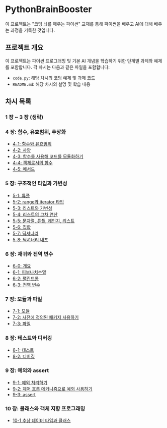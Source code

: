 # PythonBrainBooster

이 프로젝트는 "코딩 뇌를 깨우는 파이썬" 교재를 통해 파이썬을 배우고 AI에 대해 배우는 과정을 기록한 것입니다.

## 프로젝트 개요

이 프로젝트는 파이썬 프로그래밍 및 기본 AI 개념을 학습하기 위한 단계별 과제와 예제를 포함합니다. 각 차시는 다음과 같은 파일을 포함합니다:

- `code.py`: 해당 차시의 코딩 예제 및 과제 코드
- `README.md`: 해당 차시의 설명 및 학습 내용

## 차시 목록

### 1 장 ~ 3 장 (생략)

### 4 장: 함수, 유효범위, 추상화
- [4-1: 함수와 유효범위](chapters/part4/4-1)
- [4-2: 사양](chapter/part4/4-2)
- [4-3: 함수를 사용해 코드를 모듈화하기](chapter/part4/4-3)
- [4-4: 객체로서의 함수](chapter/part4/4-4)
- [4-5: 메서드](chapter/part4/4-5)

### 5 장: 구조적인 타입과 가변성
- [5-1: 튜플](chapters/part5/5-1)
- [5-2: range와 iterator 타입](chapters/part5/5-2)
- [5-3: 리스트와 가변성](chapters/part5/5-3)
- [5-4: 리스트의 고차 연산](chapters/part5/5-4)
- [5-5: 문자열, 튜플, 레인지, 리스트](chapters/part5/5-5)
- [5-6: 집합](chapters/part5/5-6)
- [5-7: 딕셔너리](chapters/part5/5-7)
- [5-8: 딕셔너리 내포](chapters/part5/5-8)

### 6 장: 재귀와 전역 변수
- [6-0: 개요](chapters/part6/6-0)
- [6-1: 피보나치수열](chapters/part5/6-1)
- [6-2: 팰린드롬](chapters/part5/6-2)
- [6-3: 전역 변수](chapters/part5/6-3)

### 7 장: 모듈과 파일
- [7-1: 모듈](chapters/part7/7-1)
- [7-2: 사전에 정의된 패키지 사용하기](chapters/part7/7-2)
- [7-3: 파일](chapters/part7/7-3)

### 8 장: 테스트와 디버깅
- [8-1: 테스트](chapters/part8/8-1)
- [8-2: 디버깅](chapters/part8/8-2)

### 9 장: 예외와 assert
- [9-1: 예외 처리하기](chapters/part9/9-1)
- [9-2: 제어 흐름 메커니즘으로 예외 사용하기](chapters/part9/9-2)
- [9-3: assert](chapters/part9/9-3/)

### 10 장: 클래스와 객체 지향 프로그래밍
- [10-1 추상 데이터 타입과 클래스](chapters/part10/10-1/)
